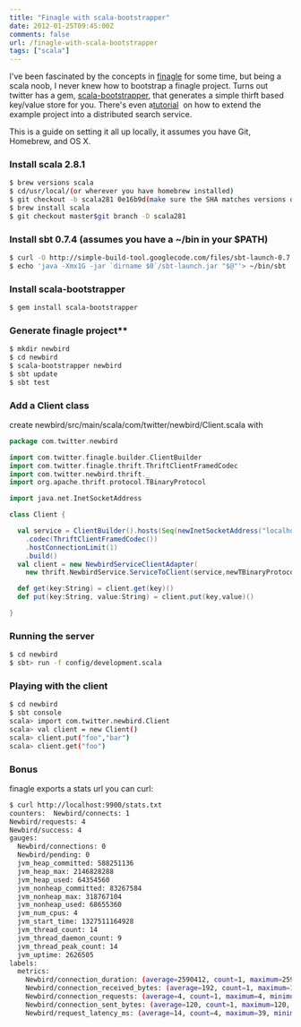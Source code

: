 ```yaml
---
title: "Finagle with scala-bootstrapper"
date: 2012-01-25T09:45:00Z
comments: false
url: /finagle-with-scala-bootstrapper
tags: ["scala"]
---
```




I've been fascinated by the concepts in [finagle](http://twitter.github.com/finagle/) for some time, but being a scala noob, I never knew how to bootstrap a finagle project. Turns out twitter has a gem, [scala-bootstrapper](https://github.com/twitter/scala-bootstrapper), that generates a simple thirft based key/value store for you. There's even a[tutorial](http://twitter.github.com/scala_school/searchbird.html)  on how to extend the example project into a distributed search service.

This is a guide on setting it all up locally, it assumes you have Git, Homebrew, and OS X.

### Install scala 2.8.1

```sh
$ brew versions scala
$ cd/usr/local/(or wherever you have homebrew installed)
$ git checkout -b scala281 0e16b9d(make sure the SHA matches versions output)
$ brew install scala
$ git checkout master$git branch -D scala281
```

### Install sbt 0.7.4 (assumes you have a ~/bin in your $PATH)

```sh
$ curl -O http://simple-build-tool.googlecode.com/files/sbt-launch-0.7.4.jar > ~/bin/sbt-launch.jar
$ echo 'java -Xmx1G -jar `dirname $0`/sbt-launch.jar "$@"'> ~/bin/sbt
```

### Install scala-bootstrapper

```sh
$ gem install scala-bootstrapper
```

### Generate finagle project**

```sh
$ mkdir newbird
$ cd newbird
$ scala-bootstrapper newbird
$ sbt update
$ sbt test
```

### Add a Client class

create newbird/src/main/scala/com/twitter/newbird/Client.scala with

```scala
package com.twitter.newbird

import com.twitter.finagle.builder.ClientBuilder
import com.twitter.finagle.thrift.ThriftClientFramedCodec
import com.twitter.newbird.thrift._
import org.apache.thrift.protocol.TBinaryProtocol

import java.net.InetSocketAddress

class Client {  

  val service = ClientBuilder().hosts(Seq(newInetSocketAddress("localhost",9999)))
    .codec(ThriftClientFramedCodec())    
    .hostConnectionLimit(1)    
    .build()  
  val client = new NewbirdServiceClientAdapter(
    new thrift.NewbirdService.ServiceToClient(service,newTBinaryProtocol.Factory))  

  def get(key:String) = client.get(key)()  
  def put(key:String, value:String) = client.put(key,value)()

}

```

### Running the server

```sh
$ cd newbird
$ sbt> run -f config/development.scala

```

### Playing with the client


```sh
$ cd newbird
$ sbt console
scala> import com.twitter.newbird.Client
scala> val client = new Client()
scala> client.put("foo","bar")
scala> client.get("foo")
```

### Bonus

finagle exports a stats url you can curl:

```sh
$ curl http://localhost:9900/stats.txt
counters:  Newbird/connects: 1  
Newbird/requests: 4  
Newbird/success: 4
gauges:  
  Newbird/connections: 0  
  Newbird/pending: 0  
  jvm_heap_committed: 588251136  
  jvm_heap_max: 2146828288  
  jvm_heap_used: 64354560  
  jvm_nonheap_committed: 83267584  
  jvm_nonheap_max: 318767104  
  jvm_nonheap_used: 68655360  
  jvm_num_cpus: 4  
  jvm_start_time: 1327511164928  
  jvm_thread_count: 14  
  jvm_thread_daemon_count: 9  
  jvm_thread_peak_count: 14  
  jvm_uptime: 2626505
labels:
  metrics:  
    Newbird/connection_duration: (average=2590412, count=1, maximum=2590412, minimum=2590412, p25=2590412, p50=2590412, p75=2590412, p90=2590412, p99=2590412, p999=2590412, p9999=2590412)  
    Newbird/connection_received_bytes: (average=192, count=1, maximum=192, minimum=192, p25=192, p50=192, p75=192, p90=192, p99=192, p999=192, p9999=192)  
    Newbird/connection_requests: (average=4, count=1, maximum=4, minimum=4, p25=4, p50=4, p75=4, p90=4, p99=4, p999=4, p9999=4)  
    Newbird/connection_sent_bytes: (average=120, count=1, maximum=120, minimum=120, p25=120, p50=120, p75=120, p90=120, p99=120, p999=120, p9999=120)  
    Newbird/request_latency_ms: (average=14, count=4, maximum=39, minimum=2, p25=2, p50=8, p75=10, p90=39, p99=39, p999=39, p9999=39)
```
 

 
